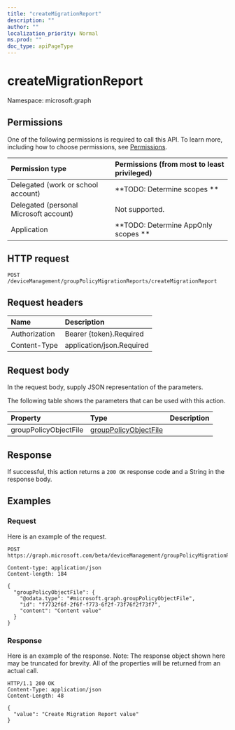 ```yaml
---
title: "createMigrationReport"
description: ""
author: ""
localization_priority: Normal
ms.prod: ""
doc_type: apiPageType
---
```


# createMigrationReport

Namespace: microsoft.graph



## Permissions
One of the following permissions is required to call this API. To learn more, including how to choose permissions, see [Permissions](/concepts/permissions-reference.md).

|Permission type|Permissions (from most to least privileged)|
|:---|:---|
|Delegated (work or school account)|**TODO: Determine scopes **|
|Delegated (personal Microsoft account)|Not supported.|
|Application|**TODO: Determine AppOnly scopes **|

## HTTP request
<!-- {
  "blockType": "ignored"
}
-->
``` http
POST /deviceManagement/groupPolicyMigrationReports/createMigrationReport
```

## Request headers
|Name|Description|
|:---|:---|
|Authorization|Bearer {token}.Required|
|Content-Type|application/json.Required|

## Request body
In the request body, supply JSON representation of the parameters.

The following table shows the parameters that can be used with this action.

|Property|Type|Description|
|:---|:---|:---|
|groupPolicyObjectFile|[groupPolicyObjectFile](../resources/grouppolicyobjectfile.md)||



## Response
If successful, this action returns a `200 OK` response code and a String in the response body.

## Examples

### Request
Here is an example of the request.
<!-- {
  "blockType": "request",
  "name": "grouppolicymigrationreport_createmigrationreport"
}
-->
``` http
POST https://graph.microsoft.com/beta/deviceManagement/groupPolicyMigrationReports/createMigrationReport

Content-type: application/json
Content-length: 184

{
  "groupPolicyObjectFile": {
    "@odata.type": "#microsoft.graph.groupPolicyObjectFile",
    "id": "f7732f6f-2f6f-f773-6f2f-73f76f2f73f7",
    "content": "Content value"
  }
}
```

### Response
Here is an example of the response. Note: The response object shown here may be truncated for brevity. All of the properties will be returned from an actual call.
<!-- {
  "blockType": "response",
  "truncated": true,
  "@odata.type": "edm.string"
}
-->
``` http
HTTP/1.1 200 OK
Content-Type: application/json
Content-Length: 48

{
  "value": "Create Migration Report value"
}
```

